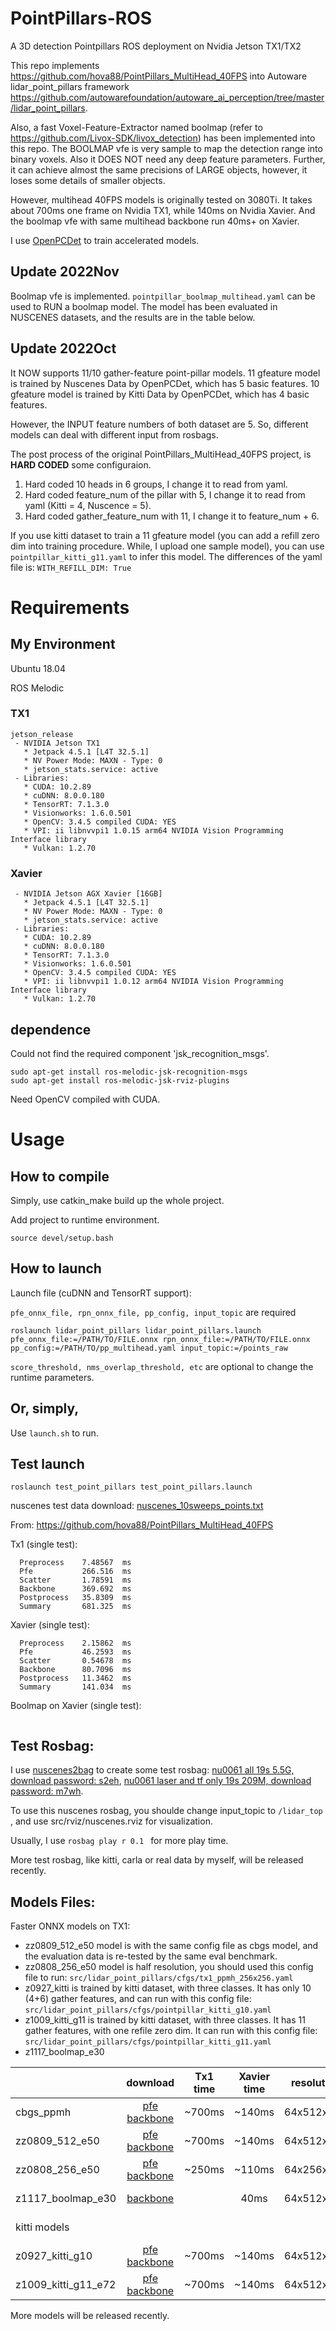 # PointPillars-ROS
A 3D detection Pointpillars ROS deployment on Nvidia Jetson TX1/TX2

This repo implements https://github.com/hova88/PointPillars_MultiHead_40FPS into Autoware lidar_point_pillars framework https://github.com/autowarefoundation/autoware_ai_perception/tree/master/lidar_point_pillars.

Also, a fast Voxel-Feature-Extractor named boolmap (refer to https://github.com/Livox-SDK/livox_detection) has been implemented into this repo.
The BOOLMAP vfe is very sample to map the detection range into binary voxels.
Also it DOES NOT need any deep feature parameters.
Further, it can achieve almost the same precisions of LARGE objects, however, it loses some details of smaller objects.

However, multihead 40FPS models is originally tested on 3080Ti. It takes about 700ms one frame on Nvidia TX1, while 140ms on Nvidia Xavier.
And the boolmap vfe with same multihead backbone run 40ms+ on Xavier.

I use [OpenPCDet](https://github.com/hova88/OpenPCDet) to train accelerated models.

## Update 2022Nov

Boolmap vfe is implemented.
`pointpillar_boolmap_multihead.yaml` can be used to RUN a boolmap model.
The model has been evaluated in NUSCENES datasets, and the results are in the table below.

## Update 2022Oct

It NOW supports 11/10 gather-feature point-pillar models.
11 gfeature model is trained by Nuscenes Data by OpenPCDet, which has 5 basic features. 
10 gfeature model is trained by Kitti Data by OpenPCDet, which has 4 basic features.

However, the INPUT feature numbers of both dataset are 5. 
So, different models can deal with different input from rosbags.

The post process of the original PointPillars_MultiHead_40FPS project, is **HARD CODED** some configuraion.

1) Hard coded 10 heads in 6 groups, I change it to read from yaml.
2) Hard coded feature_num of the pillar with 5, I change it to read from yaml (Kitti = 4, Nuscence = 5). 
3) Hard coded gather_feature_num with 11, I change it to feature_num + 6.

If you use kitti dataset to train a 11 gfeature model (you can add a refill zero dim into training procedure. While, I upload one sample model), you can use `pointpillar_kitti_g11.yaml` to infer this model.
The differences of the yaml file is: `WITH_REFILL_DIM: True`

# Requirements 
## My Environment 

Ubuntu 18.04

ROS Melodic

### TX1
```
jetson_release
 - NVIDIA Jetson TX1
   * Jetpack 4.5.1 [L4T 32.5.1]
   * NV Power Mode: MAXN - Type: 0
   * jetson_stats.service: active
 - Libraries:
   * CUDA: 10.2.89
   * cuDNN: 8.0.0.180
   * TensorRT: 7.1.3.0
   * Visionworks: 1.6.0.501
   * OpenCV: 3.4.5 compiled CUDA: YES
   * VPI: ii libnvvpi1 1.0.15 arm64 NVIDIA Vision Programming Interface library
   * Vulkan: 1.2.70
```
### Xavier
```
 - NVIDIA Jetson AGX Xavier [16GB]
   * Jetpack 4.5.1 [L4T 32.5.1]
   * NV Power Mode: MAXN - Type: 0
   * jetson_stats.service: active
 - Libraries:
   * CUDA: 10.2.89
   * cuDNN: 8.0.0.180
   * TensorRT: 7.1.3.0
   * Visionworks: 1.6.0.501
   * OpenCV: 3.4.5 compiled CUDA: YES
   * VPI: ii libnvvpi1 1.0.12 arm64 NVIDIA Vision Programming Interface library
   * Vulkan: 1.2.70
```

## dependence
Could not find the required component 'jsk_recognition_msgs'.
```
sudo apt-get install ros-melodic-jsk-recognition-msgs 
sudo apt-get install ros-melodic-jsk-rviz-plugins
```

Need OpenCV compiled with CUDA.

# Usage
## How to compile

Simply, use catkin_make build up the whole project.

Add project to runtime environment.
```
source devel/setup.bash
```

## How to launch
Launch file (cuDNN and TensorRT support): 

`pfe_onnx_file, rpn_onnx_file, pp_config, input_topic` are required

```
roslaunch lidar_point_pillars lidar_point_pillars.launch pfe_onnx_file:=/PATH/TO/FILE.onnx rpn_onnx_file:=/PATH/TO/FILE.onnx pp_config:=/PATH/TO/pp_multihead.yaml input_topic:=/points_raw 
```

`score_threshold, nms_overlap_threshold, etc` are optional to change the runtime parameters.

## Or, simply, 

Use `launch.sh` to run.

## Test launch

```
roslaunch test_point_pillars test_point_pillars.launch
```
nuscenes test data download: [nuscenes_10sweeps_points.txt](https://drive.google.com/file/d/1KD0LT0kzcpGUysUu__dfnfYnHUW62iwN/view?usp=sharing)

From: https://github.com/hova88/PointPillars_MultiHead_40FPS

Tx1 (single test):
```
  Preprocess    7.48567  ms
  Pfe           266.516  ms
  Scatter       1.78591  ms
  Backbone      369.692  ms
  Postprocess   35.8309  ms
  Summary       681.325  ms
```

Xavier (single test):
```
  Preprocess    2.15862  ms
  Pfe           46.2593  ms
  Scatter       0.54678  ms
  Backbone      80.7096  ms
  Postprocess   11.3462  ms
  Summary       141.034  ms
```

Boolmap on Xavier (single test):
```
```

## Test Rosbag:

I use [nuscenes2bag](https://github.com/clynamen/nuscenes2bag) to create some test rosbag: [nu0061 all 19s 5.5G, download password: s2eh](https://pan.baidu.com/s/1vqKvJ8jRwxEZKuuFBCig2w), [nu0061 laser and tf only 19s 209M, download password: m7wh](https://pan.baidu.com/s/11geDn_kD2LuWf2R4VqdbEg).

To use this nuscenes rosbag, you shoulde change input_topic to `/lidar_top` , and use src/rviz/nuscenes.rviz for visualization.

Usually, I use `rosbag play r 0.1 ` for more play time.

More test rosbag, like kitti, carla or real data by myself, will be released recently.

## Models Files:
Faster ONNX models on TX1:
* zz0809_512_e50 model is with the same config file as cbgs model, and the evaluation data is re-tested by the same eval benchmark.
* zz0808_256_e50 model is half resolution, you should used this config file to run: `src/lidar_point_pillars/cfgs/tx1_ppmh_256x256.yaml`
* z0927_kitti is trained by kitti dataset, with three classes. It has only 10 (4+6) gather features, and can run with this config file: `src/lidar_point_pillars/cfgs/pointpillar_kitti_g10.yaml`
* z1009_kitti_g11 is trained by kitti dataset, with three classes. It has 11 gather features, with one refile zero dim. It can run with this config file: `src/lidar_point_pillars/cfgs/pointpillar_kitti_g11.yaml`
* z1117_boolmap_e30 

|                                             | download | Tx1 time | Xavier time |resolution| training data | mean ap | nd score  | car ap | ped ap | truck ap|
|-----------|:--------:|:-----------:|:--------:|:-------------:|:-------:|:---------:|:------:|:------:|:-------:|:--------:| 
| cbgs_ppmh | [pfe](https://drive.google.com/file/d/1gQWtBZ4vfrSmv2nToSIarr-d7KkEWqxw/view?usp=sharing) [backbone](https://drive.google.com/file/d/1dvUkjvhE0GEWvf6GchSGg8-lwukk7bTw/view?usp=sharing) | ~700ms   | ~140ms |64x512x512| unknown       |0.447    | 0.515     | 0.813  | 0.724  | 0.500   |
| zz0809_512_e50 |[pfe](https://drive.google.com/file/d/1mLP3v0iXUG5CrT_KLi9VBbsBbByl-WeQ/view?usp=sharing) [backbone](https://drive.google.com/file/d/1bkQfxgyxYNyBbsnwgX_JWe8YgByBTSX7/view?usp=sharing)|~700ms| ~140ms |64x512x512|nusc tr-v|0.460|0.524|0.818|0.733|0.507|
| zz0808_256_e50 |[pfe](https://drive.google.com/file/d/1pxsP5fhQG0XzpU0yzJOjRcO3ru_JM5Vn/view?usp=sharing) [backbone](https://drive.google.com/file/d/1Pb8xZ_55oo95SDSzS1KHvQ_MvnS-X1Iv/view?usp=sharing)|~250ms| ~110ms |64x256x256|nusc tr-v|0.351|0.454|0.781|0.571|0.427|
| z1117_boolmap_e30 |[backbone]()||40ms|64x512x512|nusc tr-v||||||
|             kitti models                       | | | | | | | | car ap@0.7 | ped ap@0.5 | truck ap@0.7|
| z0927_kitti_g10 |[pfe](https://drive.google.com/file/d/1mLP3v0iXUG5CrT_KLi9VBbsBbByl-WeQ/view?usp=sharing) [backbone](https://drive.google.com/file/d/1bkQfxgyxYNyBbsnwgX_JWe8YgByBTSX7/view?usp=sharing)|~700ms| ~140ms |64x512x512|kitti|||90.149|44.893|34.977|
| z1009_kitti_g11_e72 |[pfe](https://drive.google.com/file/d/1zlxStcAAqsoUsxe09zFsvenwj9QyQYJA/view?usp=sharing) [backbone](https://drive.google.com/file/d/1-mM4jy01vpl_5AEMcSgBLH5tcU-TcSHn/view?usp=sharing)|~700ms| ~140ms |64x512x512|kitti|||90.191|46.915|40.944|

More models will be released recently.
